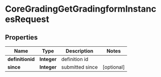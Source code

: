 

# CoreGradingGetGradingformInstancesRequest


## Properties

| Name | Type | Description | Notes |
|------------ | ------------- | ------------- | -------------|
|**definitionid** | **Integer** | definition id |  |
|**since** | **Integer** | submitted since |  [optional] |



